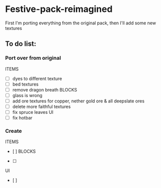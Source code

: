 # Festive-pack-reimagined

First I'm porting everything from the original pack, then I'll add some new textures

## To do list: 
### Port over from original
ITEMS
- [ ] dyes to different texture
- [ ] bed textures
- [ ] remove dragon breath
BLOCKS
- [ ] glass is wrong
- [ ] add ore textures for copper, nether gold ore & all deepslate ores
- [ ] delete more faithful textures
- [ ] fix spruce leaves
UI
- [ ] fix hotbar
### Create
ITEMS
- [ ] 
BLOCKS
- [ ] 
UI
- [ ]